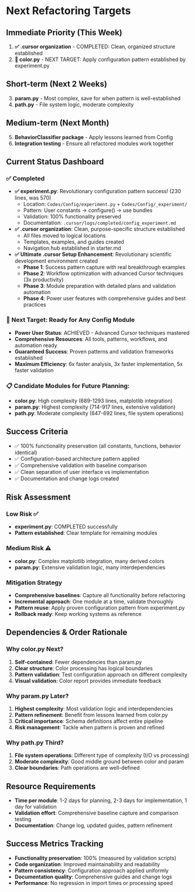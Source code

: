 # Next Refactoring Targets

## Immediate Priority (This Week)
1. **✅ .cursor organization** - COMPLETED: Clean, organized structure established
2. **🎯 color.py** - NEXT TARGET: Apply configuration pattern established by experiment.py

## Short-term (Next 2 Weeks)  
3. **param.py** - Most complex, save for when pattern is well-established
4. **path.py** - File system logic, moderate complexity

## Medium-term (Next Month)
5. **BehaviorClassifier package** - Apply lessons learned from Config
6. **Integration testing** - Ensure all refactored modules work together

## Current Status Dashboard

### ✅ Completed
- **✅ experiment.py**: Revolutionary configuration pattern success! (230 lines, was 570)
  - Location: `Codes/Config/experiment.py` + `Codes/Config/_experiment/`
  - Pattern: User constants → configure() → use bundles
  - Validation: 100% functionality preserved
  - Documentation: `.cursor/logs/completed/config_experiment.md`
- **✅ .cursor organization**: Clean, purpose-specific structure established
  - All files moved to logical locations
  - Templates, examples, and guides created
  - Navigation hub established in starter.md
- **✅ Ultimate .cursor Setup Enhancement**: Revolutionary scientific development environment created
  - **Phase 1**: Success pattern capture with real breakthrough examples
  - **Phase 2**: Workflow optimization with advanced Cursor techniques (3x productivity)
  - **Phase 3**: Module preparation with detailed plans and validation automation
  - **Phase 4**: Power user features with comprehensive guides and best practices

### 🎯 Next Target: Ready for Any Config Module
- **Power User Status**: ACHIEVED - Advanced Cursor techniques mastered
- **Comprehensive Resources**: All tools, patterns, workflows, and automation ready
- **Guaranteed Success**: Proven patterns and validation frameworks established
- **Maximum Efficiency**: 6x faster analysis, 3x faster implementation, 5x faster validation

### 📋 Candidate Modules for Future Planning:
- **color.py**: High complexity (689-1293 lines, matplotlib integration)
- **param.py**: Highest complexity (714-917 lines, extensive validation)  
- **path.py**: Moderate complexity (647-692 lines, file system operations)

## Success Criteria
- ✅ 100% functionality preservation (all constants, functions, behavior identical)
- ✅ Configuration-based architecture pattern applied
- ✅ Comprehensive validation with baseline comparison
- ✅ Clean separation of user interface vs implementation
- ✅ Documentation and change logs created

## Risk Assessment

### Low Risk ✅
- **experiment.py**: COMPLETED successfully
- **Pattern established**: Clear template for remaining modules

### Medium Risk ⚠️
- **color.py**: Complex matplotlib integration, many derived colors
- **param.py**: Extensive validation logic, many interdependencies

### Mitigation Strategy
- **Comprehensive baselines**: Capture all functionality before refactoring
- **Incremental approach**: One module at a time, validate thoroughly
- **Pattern reuse**: Apply proven configuration pattern from experiment.py
- **Rollback ready**: Keep working systems as reference

## Dependencies & Order Rationale

### Why color.py Next?
1. **Self-contained**: Fewer dependencies than param.py
2. **Clear structure**: Color processing has logical boundaries
3. **Pattern validation**: Test configuration approach on different complexity
4. **Visual validation**: Color report provides immediate feedback

### Why param.py Later?
1. **Highest complexity**: Most validation logic and interdependencies
2. **Pattern refinement**: Benefit from lessons learned from color.py
3. **Critical importance**: Schema definitions affect entire pipeline
4. **Risk management**: Tackle when pattern is proven and refined

### Why path.py Third?
1. **File system operations**: Different type of complexity (I/O vs processing)
2. **Moderate complexity**: Good middle ground between color and param
3. **Clear boundaries**: Path operations are well-defined

## Resource Requirements
- **Time per module**: 1-2 days for planning, 2-3 days for implementation, 1 day for validation
- **Validation effort**: Comprehensive baseline capture and comparison testing
- **Documentation**: Change log, updated guides, pattern refinement

## Success Metrics Tracking
- **Functionality preservation**: 100% (measured by validation scripts)
- **Code organization**: Improved maintainability and readability
- **Pattern consistency**: Configuration approach applied uniformly
- **Documentation quality**: Comprehensive guides and change logs
- **Performance**: No regression in import times or processing speed
